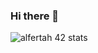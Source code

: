 ### Hi there 👋

![alfertah 42 stats](https://1337-readme.vercel.app/api/profile?cursus=42cursus&dark=false&forty_two_network_logo=hide&login=ael-yamo)
